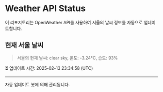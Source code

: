 
# Weather API Status

이 리포지토리는 OpenWeather API를 사용하여 서울의 날씨 정보를 자동으로 업데이트합니다.

## 현재 서울 날씨
> 서울의 현재 날씨: clear sky, 온도: -3.24°C, 습도: 93%

⏳ 업데이트 시간: 2025-02-13 23:34:58 (UTC)

---
자동 업데이트 봇에 의해 관리됩니다.
